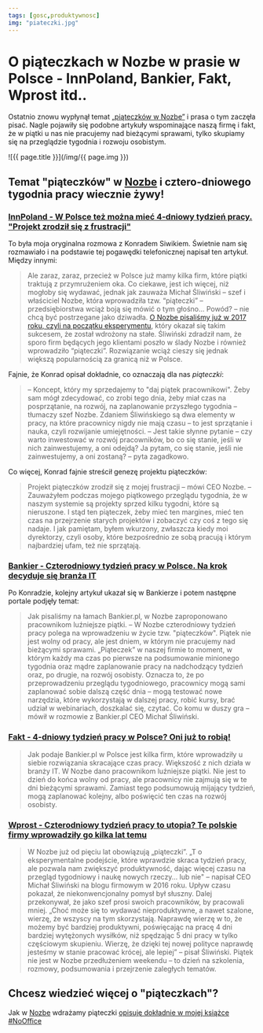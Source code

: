 ```yaml
---
tags: [gosc,produktywnosc]
img: "piateczki.jpg"
---
```


# O piąteczkach w Nozbe w prasie w Polsce - InnPoland, Bankier, Fakt, Wprost itd..

Ostatnio znowu wypłynął temat [„piąteczków w Nozbe”](https://NoOffice.org/piatek) i prasa o tym zaczęła pisać. Nagle pojawiły się podobne artykuły wspominające naszą firmę i fakt, że w piątki u nas nie pracujemy nad bieżącymi sprawami, tylko skupiamy się na przeglądzie tygodnia i rozwoju osobistym.

<!--More-->

![{{ page.title }}](/img/{{ page.img }})

## Temat "piąteczków" w [Nozbe][n] i cztero-dniowego tygodnia pracy wiecznie żywy!

### [InnPoland - W Polsce też można mieć 4-dniowy tydzień pracy. "Projekt zrodził się z frustracji"](https://innpoland.pl/170227,4-dniowy-tydzien-pracy-w-polsce-te-firmy-juz-go-wprowadzily)

To była moja oryginalna rozmowa z Konradem Siwikiem. Świetnie nam się rozmawiało i na podstawie tej pogawędki telefonicznej napisał ten artykuł. Między innymi:

> Ale zaraz, zaraz, przecież w Polsce już mamy kilka firm, które piątki traktują z przymrużeniem oka. Co ciekawe, jest ich więcej, niż mogłoby się wydawać, jednak jak zauważa Michał Śliwiński – szef i właściciel Nozbe, która wprowadziła tzw. “piąteczki” – przedsiębiorstwa wciąż boją się mówić o tym głośno… Powód? – nie chcą być postrzegane jako dziwadła. [O Nozbe pisaliśmy już w 2017 roku, czyli na początku eksperymentu](https://innpoland.pl/134901,kiedy-korpoludki-siedza-po-godzinach-oni-w-piatek-robia-co-chca-ich-pracodawca-cieszy-sie-razem-z-nimi), który okazał się takim sukcesem, że został wdrożony na stałe. Śliwiński zdradził nam, że sporo firm będących jego klientami poszło w ślady Nozbe i również wprowadziło “piąteczki”. Rozwiązanie wciąż cieszy się jednak większą popularnością za granicą niż w Polsce.

Fajnie, że Konrad opisał dokładnie, co oznaczają dla nas *piąteczki*:

> – Koncept, który my sprzedajemy to "daj piątek pracownikowi". Żeby sam mógł zdecydować, co zrobi tego dnia, żeby miał czas na posprzątanie, na rozwój, na zaplanowanie przyszłego tygodnia – tłumaczy szef Nozbe. Zdaniem Śliwińskiego są dwa elementy w pracy, na które pracownicy nigdy nie mają czasu – to jest sprzątanie i nauka, czyli rozwijanie umiejętności. – Jest takie słynne pytanie – czy warto inwestować w rozwój pracowników, bo co się stanie, jeśli w nich zainwestujemy, a oni odejdą? Ja pytam, co się stanie, jeśli nie zainwestujemy, a oni zostaną? – pyta zagadkowo.

Co więcej, Konrad fajnie streścił genezę projektu piąteczków:

> Projekt piąteczków zrodził się z mojej frustracji – mówi CEO Nozbe. – Zauważyłem podczas mojego piątkowego przeglądu tygodnia, że w naszym systemie są projekty sprzed kilku tygodni, które są nieruszone. I stąd ten piąteczek, żeby mieć ten margines, mieć ten czas na przejrzenie starych projektów i zobaczyć czy coś z tego się nadaje. I jak pamiętam, byłem wkurzony, zwłaszcza kiedy moi dyrektorzy, czyli osoby, które bezpośrednio ze sobą pracują i którym najbardziej ufam, też nie sprzątają.

### [Bankier - Czterodniowy tydzień pracy w Polsce. Na krok decyduje się branża IT](https://www.bankier.pl/wiadomosc/Czterodniowy-tydzien-pracy-w-Polsce-Na-krok-decyduje-sie-branza-IT-8159027.html)

Po Konradzie, kolejny artykuł ukazał się w Bankierze i potem następne portale podjęły temat:

> Jak pisaliśmy na łamach Bankier.pl, w Nozbe zaproponowano pracownikom luźniejsze piątki. – W Nozbe czterodniowy tydzień pracy polega na wprowadzeniu w życie tzw. "piąteczków". Piątek nie jest wolny od pracy, ale jest dniem, w którym nie pracujemy nad bieżącymi sprawami. „Piąteczek” w naszej firmie to moment, w którym każdy ma czas po pierwsze na podsumowanie minionego tygodnia oraz mądre zaplanowanie pracy na nadchodzący tydzień oraz, po drugie, na rozwój osobisty. Oznacza to, że po przeprowadzeniu przeglądu tygodniowego, pracownicy mogą sami zaplanować sobie dalszą część dnia – mogą testować nowe narzędzia, które wykorzystają w dalszej pracy, robić kursy, brać udział w webinariach, doszkalać się, czytać. Co komu w duszy gra – mówił w rozmowie z Bankier.pl CEO Michał Śliwiński.

### [Fakt - 4-dniowy tydzień pracy w Polsce? Oni już to robią!](https://www.fakt.pl/pieniadze/czterodniowy-tydzien-pracy-w-polsce-te-firmy-juz-to-wprowadzily-branza-it/8jbh2sb)

> Jak podaje Bankier.pl w Polsce jest kilka firm, które wprowadziły u siebie rozwiązania skracające czas pracy. Większość z nich działa w branży IT. W Nozbe dano pracownikom luźniejsze piątki. Nie jest to dzień do końca wolny od pracy, ale pracownicy nie zajmują się w te dni bieżącymi sprawami. Zamiast tego podsumowują mijający tydzień, mogą zaplanować kolejny, albo poświęcić ten czas na rozwój osobisty.

### [Wprost - Czterodniowy tydzień pracy to utopia? Te polskie firmy wprowadziły go kilka lat temu](https://biznes.wprost.pl/firmy-i-rynki/10474697/czterodniowy-tydzien-pracy-polskie-firmy-pokazaly-ze-to-ma-sens.html)

> W Nozbe już od pięciu lat obowiązują „piąteczki”. „T o eksperymentalne podejście, które wprawdzie skraca tydzień pracy, ale pozwala nam zwiększyć produktywność, dając więcej czasu na przegląd tygodniowy i naukę nowych rzeczy… lub nie" – napisał CEO Michał Śliwiński na blogu firmowym w 2016 roku. Upływ czasu pokazał, że niekonwencjonalny pomysł był słuszny. Dalej przekonywał, że jako szef prosi swoich pracowników, by pracowali mniej. „Choć może się to wydawać nieproduktywne, a nawet szalone, wierzę, że wszyscy na tym skorzystają. Naprawdę wierzę w to, że możemy być bardziej produktywni, poświęcając na pracę 4 dni bardziej wytężonych wysiłków, niż spędzając 5 dni pracy w tylko częściowym skupieniu. Wierzę, że dzięki tej nowej polityce naprawdę jesteśmy w stanie pracować krócej, ale lepiej” – pisał Śliwiński. Piątek nie jest w Nozbe przedłużeniem weekendu – to dzień na szkolenia, rozmowy, podsumowania i przejrzenie zaległych tematów.

## Chcesz wiedzieć więcej o "piąteczkach"?

Jak w [Nozbe][n] wdrażamy piąteczki [opisuję dokładnie w mojej książce #NoOffice](https://NoOffice.org/piatek)

[n]: https://michael.gratis/nozbe_pl
[np]: https://michael.gratis/nozbepersonal_pl